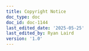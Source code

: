 ```yaml
---
title: Copyright Notice
doc_type: doc
doc_id: doc-1144
last_edited_date: '2025-05-25'
last_edited_by: Ryan Laird
version: '1.0'
---
```



